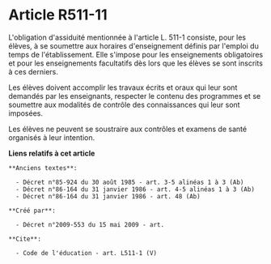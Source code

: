 # Article R511-11

L'obligation d'assiduité mentionnée à l'article L. 511-1 consiste, pour les élèves, à se soumettre aux horaires
d'enseignement définis par l'emploi du temps de l'établissement. Elle s'impose pour les enseignements obligatoires et pour
les enseignements facultatifs dès lors que les élèves se sont inscrits à ces derniers. 

Les élèves doivent accomplir les travaux écrits et oraux qui leur sont demandés par les enseignants, respecter le contenu des
programmes et se soumettre aux modalités de contrôle des connaissances qui leur sont imposées. 

Les élèves ne peuvent se soustraire aux contrôles et examens de santé organisés à leur intention.

**Liens relatifs à cet article**

	**Anciens textes**:

	  - Décret n°85-924 du 30 août 1985 - art. 3-5 alinéas 1 à 3 (Ab)
	  - Décret n°86-164 du 31 janvier 1986 - art. 4-5 alinéas 1 à 3 (Ab)
	  - Décret n°86-164 du 31 janvier 1986 - art. 48 (Ab)

	**Créé par**:

	  - Décret n°2009-553 du 15 mai 2009 - art.

	**Cite**:

	  - Code de l'éducation - art. L511-1 (V)

